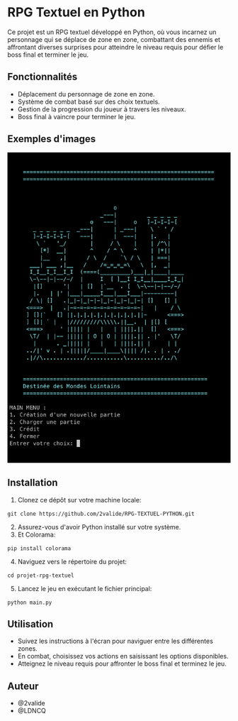 # RPG Textuel en Python

Ce projet est un RPG textuel développé en Python, où vous incarnez un personnage qui se déplace de zone en zone, combattant des ennemis et affrontant diverses surprises pour atteindre le niveau requis pour défier le boss final et terminer le jeu.

## Fonctionnalités

- Déplacement du personnage de zone en zone.
- Système de combat basé sur des choix textuels.
- Gestion de la progression du joueur à travers les niveaux.
- Boss final à vaincre pour terminer le jeu.

## Exemples d'images

![](./Preview_Github/accueil.png)

## Installation

1. Clonez ce dépôt sur votre machine locale:
```
git clone https://github.com/2valide/RPG-TEXTUEL-PYTHON.git
```
2. Assurez-vous d'avoir Python installé sur votre système.
3. Et Colorama:
```
pip install colorama
```
4. Naviguez vers le répertoire du projet:
```
cd projet-rpg-textuel
```
5. Lancez le jeu en exécutant le fichier principal:
```
python main.py
```

## Utilisation

- Suivez les instructions à l'écran pour naviguer entre les différentes zones.
- En combat, choisissez vos actions en saisissant les options disponibles.
- Atteignez le niveau requis pour affronter le boss final et terminez le jeu.

## Auteur
  
- @2valide
- @LDNCQ


